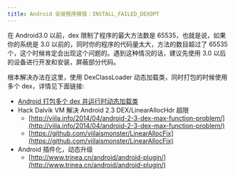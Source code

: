 ```yaml
---
title: Android 安装程序报错：INSTALL_FAILED_DEXOPT
---
```

在 Android3.0 以前，dex 限制了程序的最大方法数是 65535，也就是说，如果你的系统是 3.0 以前的，同时你的程序的代码量太大，方法的数目超过了 65535 个，这个时候肯定会出现这个问题的。遇到这种情况的话，建议先使用 3.0 以后的设备进行开发和安装，屏蔽部分代码。

根本解决办法在这里，使用 DexClassLoader 动态加载类，同时打包的时候使用多个 dex，详情见下面链接:

- [Android 打包多个 dex 并运行时动态加载类](http://android-developers.blogspot.hk/2011/07/custom-class-loading-in-dalvik.html)
- Hack Dalvik VM 解决 Android 2.3 DEX/LinearAllocHdr 超限
  - [http://viila.info/2014/04/android-2-3-dex-max-function-problem/](http://viila.info/2014/04/android-2-3-dex-max-function-problem/)
  - [https://github.com/viilaismonster/LinearAllocFix](https://github.com/viilaismonster/LinearAllocFix)
- Android 插件化，动态升级
  - [http://www.trinea.cn/android/android-plugin/](http://www.trinea.cn/android/android-plugin/)
										
